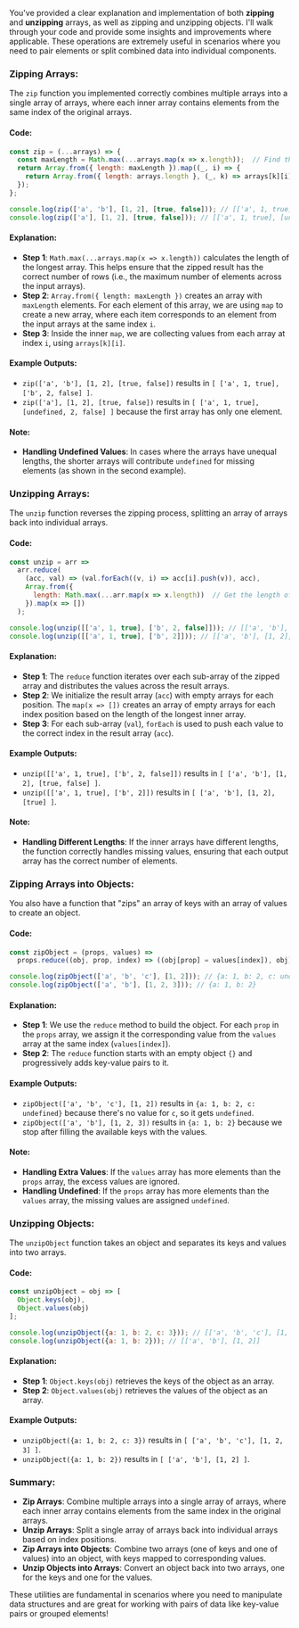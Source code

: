 You've provided a clear explanation and implementation of both **zipping** and **unzipping** arrays, as well as zipping and unzipping objects. I'll walk through your code and provide some insights and improvements where applicable. These operations are extremely useful in scenarios where you need to pair elements or split combined data into individual components.

### **Zipping Arrays:**

The `zip` function you implemented correctly combines multiple arrays into a single array of arrays, where each inner array contains elements from the same index of the original arrays.

#### Code:
```javascript
const zip = (...arrays) => {
  const maxLength = Math.max(...arrays.map(x => x.length));  // Find the maximum length of input arrays
  return Array.from({ length: maxLength }).map((_, i) => {
    return Array.from({ length: arrays.length }, (_, k) => arrays[k][i]);
  });
};

console.log(zip(['a', 'b'], [1, 2], [true, false])); // [['a', 1, true], ['b', 2, false]]
console.log(zip(['a'], [1, 2], [true, false])); // [['a', 1, true], [undefined, 2, false]]
```

#### Explanation:
- **Step 1**: `Math.max(...arrays.map(x => x.length))` calculates the length of the longest array. This helps ensure that the zipped result has the correct number of rows (i.e., the maximum number of elements across the input arrays).
- **Step 2**: `Array.from({ length: maxLength })` creates an array with `maxLength` elements. For each element of this array, we are using `map` to create a new array, where each item corresponds to an element from the input arrays at the same index `i`.
- **Step 3**: Inside the inner `map`, we are collecting values from each array at index `i`, using `arrays[k][i]`.

#### Example Outputs:
- `zip(['a', 'b'], [1, 2], [true, false])` results in `[ ['a', 1, true], ['b', 2, false] ]`.
- `zip(['a'], [1, 2], [true, false])` results in `[ ['a', 1, true], [undefined, 2, false] ]` because the first array has only one element.

#### Note:
- **Handling Undefined Values**: In cases where the arrays have unequal lengths, the shorter arrays will contribute `undefined` for missing elements (as shown in the second example).
  
### **Unzipping Arrays:**

The `unzip` function reverses the zipping process, splitting an array of arrays back into individual arrays.

#### Code:
```javascript
const unzip = arr =>
  arr.reduce(
    (acc, val) => (val.forEach((v, i) => acc[i].push(v)), acc),
    Array.from({
      length: Math.max(...arr.map(x => x.length))  // Get the length of the longest inner array
    }).map(x => [])
  );

console.log(unzip([['a', 1, true], ['b', 2, false]])); // [['a', 'b'], [1, 2], [true, false]]
console.log(unzip([['a', 1, true], ['b', 2]])); // [['a', 'b'], [1, 2], [true]]
```

#### Explanation:
- **Step 1**: The `reduce` function iterates over each sub-array of the zipped array and distributes the values across the result arrays.
- **Step 2**: We initialize the result array (`acc`) with empty arrays for each position. The `map(x => [])` creates an array of empty arrays for each index position based on the length of the longest inner array.
- **Step 3**: For each sub-array (`val`), `forEach` is used to push each value to the correct index in the result array (`acc`).

#### Example Outputs:
- `unzip([['a', 1, true], ['b', 2, false]])` results in `[ ['a', 'b'], [1, 2], [true, false] ]`.
- `unzip([['a', 1, true], ['b', 2]])` results in `[ ['a', 'b'], [1, 2], [true] ]`.

#### Note:
- **Handling Different Lengths**: If the inner arrays have different lengths, the function correctly handles missing values, ensuring that each output array has the correct number of elements.

### **Zipping Arrays into Objects:**

You also have a function that "zips" an array of keys with an array of values to create an object.

#### Code:
```javascript
const zipObject = (props, values) =>
  props.reduce((obj, prop, index) => ((obj[prop] = values[index]), obj), {});

console.log(zipObject(['a', 'b', 'c'], [1, 2])); // {a: 1, b: 2, c: undefined}
console.log(zipObject(['a', 'b'], [1, 2, 3])); // {a: 1, b: 2}
```

#### Explanation:
- **Step 1**: We use the `reduce` method to build the object. For each `prop` in the `props` array, we assign it the corresponding value from the `values` array at the same index (`values[index]`).
- **Step 2**: The `reduce` function starts with an empty object `{}` and progressively adds key-value pairs to it.

#### Example Outputs:
- `zipObject(['a', 'b', 'c'], [1, 2])` results in `{a: 1, b: 2, c: undefined}` because there's no value for `c`, so it gets `undefined`.
- `zipObject(['a', 'b'], [1, 2, 3])` results in `{a: 1, b: 2}` because we stop after filling the available keys with the values.

#### Note:
- **Handling Extra Values**: If the `values` array has more elements than the `props` array, the excess values are ignored.
- **Handling Undefined**: If the `props` array has more elements than the `values` array, the missing values are assigned `undefined`.

### **Unzipping Objects:**

The `unzipObject` function takes an object and separates its keys and values into two arrays.

#### Code:
```javascript
const unzipObject = obj => [
  Object.keys(obj),
  Object.values(obj)
];

console.log(unzipObject({a: 1, b: 2, c: 3})); // [['a', 'b', 'c'], [1, 2, 3]]
console.log(unzipObject({a: 1, b: 2})); // [['a', 'b'], [1, 2]]
```

#### Explanation:
- **Step 1**: `Object.keys(obj)` retrieves the keys of the object as an array.
- **Step 2**: `Object.values(obj)` retrieves the values of the object as an array.

#### Example Outputs:
- `unzipObject({a: 1, b: 2, c: 3})` results in `[ ['a', 'b', 'c'], [1, 2, 3] ]`.
- `unzipObject({a: 1, b: 2})` results in `[ ['a', 'b'], [1, 2] ]`.

### **Summary:**
- **Zip Arrays**: Combine multiple arrays into a single array of arrays, where each inner array contains elements from the same index in the original arrays.
- **Unzip Arrays**: Split a single array of arrays back into individual arrays based on index positions.
- **Zip Arrays into Objects**: Combine two arrays (one of keys and one of values) into an object, with keys mapped to corresponding values.
- **Unzip Objects into Arrays**: Convert an object back into two arrays, one for the keys and one for the values.

These utilities are fundamental in scenarios where you need to manipulate data structures and are great for working with pairs of data like key-value pairs or grouped elements!